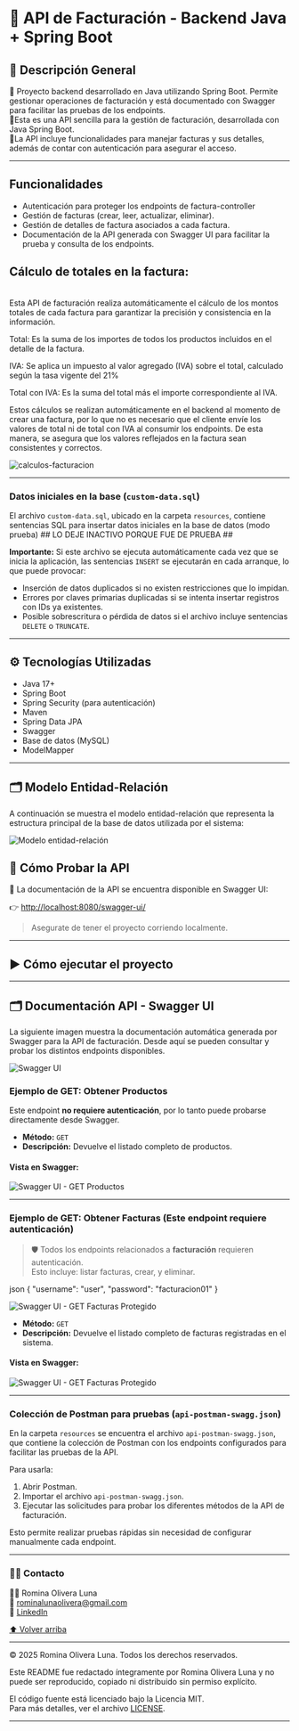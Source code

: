 # 🧾 API de Facturación - Backend Java + Spring Boot

## 🚀 Descripción General

🔧 Proyecto backend desarrollado en Java utilizando Spring Boot. Permite gestionar operaciones de facturación y está documentado con Swagger para facilitar las pruebas de los endpoints.
</br>
🔧Esta es una API sencilla para la gestión de facturación, desarrollada con Java Spring Boot. 
</br>
🔧La API incluye funcionalidades para manejar facturas y sus detalles, además de contar con autenticación para asegurar el acceso.

---

## Funcionalidades

- Autenticación para proteger los endpoints de factura-controller
- Gestión de facturas (crear, leer, actualizar, eliminar).
- Gestión de detalles de factura asociados a cada factura.
- Documentación de la API generada con Swagger UI para facilitar la prueba y consulta de los endpoints.

## Cálculo de totales en la factura:
</br>
Esta API de facturación realiza automáticamente el cálculo de los montos totales de cada factura para garantizar la precisión y consistencia en la información.

Total: Es la suma de los importes de todos los productos incluidos en el detalle de la factura.

IVA: Se aplica un impuesto al valor agregado (IVA) sobre el total, calculado según la tasa vigente del 21%

Total con IVA: Es la suma del total más el importe correspondiente al IVA.

Estos cálculos se realizan automáticamente en el backend al momento de crear una factura, por lo que no es necesario que el cliente envíe los valores de total ni de total con IVA al consumir los endpoints. De esta manera, se asegura que los valores reflejados en la factura sean consistentes y correctos.

![calculos-facturacion](https://github.com/romyluna/Api_Facturacion/blob/master/screenshot/calculos_facturacion.png?raw=true)

---
### Datos iniciales en la base (`custom-data.sql`)

El archivo `custom-data.sql`, ubicado en la carpeta `resources`, contiene sentencias SQL para insertar datos iniciales en la base de datos (modo prueba) ## LO DEJE INACTIVO PORQUE FUE DE PRUEBA ##

**Importante:** Si este archivo se ejecuta automáticamente cada vez que se inicia la aplicación, las sentencias `INSERT` se ejecutarán en cada arranque, lo que puede provocar:

- Inserción de datos duplicados si no existen restricciones que lo impidan.  
- Errores por claves primarias duplicadas si se intenta insertar registros con IDs ya existentes.  
- Posible sobrescritura o pérdida de datos si el archivo incluye sentencias `DELETE` o `TRUNCATE`.

---

## ⚙️ Tecnologías Utilizadas

- Java 17+
- Spring Boot
- Spring Security (para autenticación)
- Maven
- Spring Data JPA
- Swagger
- Base de datos (MySQL)
- ModelMapper

---

## 🗂️ Modelo Entidad-Relación

A continuación se muestra el modelo entidad-relación que representa la estructura principal de la base de datos utilizada por el sistema:

![Modelo entidad-relación](https://github.com/romyluna/Api_Facturacion/blob/master/screenshot/der_diagrama.png?raw=true)


## 🧪 Cómo Probar la API

📄 La documentación de la API se encuentra disponible en Swagger UI:

👉 [http://localhost:8080/swagger-ui/](http://localhost:8080/swagger-ui.html) 
> Asegurate de tener el proyecto corriendo localmente.

---

## ▶️ Cómo ejecutar el proyecto

---

## 🗂️ Documentación API - Swagger UI

La siguiente imagen muestra la documentación automática generada por Swagger para la API de facturación. Desde aquí se pueden consultar y probar los distintos endpoints disponibles.

![Swagger UI](https://github.com/romyluna/Api_Facturacion/blob/master/screenshot/pantalla_Swagger.png?raw=true)

### Ejemplo de GET: Obtener Productos

Este endpoint **no requiere autenticación**, por lo tanto puede probarse directamente desde Swagger.

- **Método:** `GET`
- **Descripción:** Devuelve el listado completo de productos.

#### Vista en Swagger:
![Swagger UI - GET Productos](https://github.com/romyluna/Api_Facturacion/blob/master/screenshot/get_productos.png?raw=true)

---

### Ejemplo de GET: Obtener Facturas (Este endpoint **requiere autenticación**)

> 🛡️ Todos los endpoints relacionados a **facturación** requieren autenticación.  
> Esto incluye: listar facturas, crear, y eliminar.

  json
{
  "username": "user",
  "password": "facturacion01"
}

![Swagger UI - GET Facturas Protegido](https://github.com/romyluna/Api_Facturacion/blob/master/screenshot/login_facturacion.png?raw=true)

- **Método:** `GET`
- **Descripción:** Devuelve el listado completo de facturas registradas en el sistema.


#### Vista en Swagger:

![Swagger UI - GET Facturas Protegido](https://github.com/romyluna/Api_Facturacion/blob/master/screenshot/get_facturas.PNG?raw=true)


---

### Colección de Postman para pruebas (`api-postman-swagg.json`)

En la carpeta `resources` se encuentra el archivo `api-postman-swagg.json`, que contiene la colección de Postman con los endpoints configurados para facilitar las pruebas de la API.

Para usarla:

1. Abrir Postman.  
2. Importar el archivo `api-postman-swagg.json`.  
3. Ejecutar las solicitudes para probar los diferentes métodos de la API de facturación.  

Esto permite realizar pruebas rápidas sin necesidad de configurar manualmente cada endpoint.

---

### 👩‍💻 Contacto
<a name="contacto"></a>

👩‍💻 Romina Olivera Luna
</br>
💌 rominalunaolivera@gmail.com
</br>
🔗 [LinkedIn
](https://www.linkedin.com/in/romina-bluna/)

[⬆️ Volver arriba](#readme)

---

© 2025 Romina Olivera Luna. Todos los derechos reservados.

Este README fue redactado íntegramente por Romina Olivera Luna y no puede ser reproducido, copiado ni distribuido sin permiso explícito.

El código fuente está licenciado bajo la Licencia MIT.  
Para más detalles, ver el archivo [LICENSE](LICENSE.txt).

---

